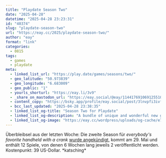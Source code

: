 ```yaml
---
title: "Playdate Season Two"
date: "2025-04-28"
datetime: "2025-04-28 23:23:31"
id: "40374"
slug: "playdate-season-two"
url: "https://eay.cc/2025/playdate-season-two/"
author: "eay"
format: "link"
categories:
  - 0815
tags:
  - games
  - playdate
meta:
  - linked_list_url: "https://play.date/games/seasons/two/"
  - geo_latitude: "50.973839"
  - geo_longitude: "6.683009"
  - geo_public: "1"
  - yourls_shorturl: "https://eay.li/3v9"
  - _share_on_mastodon_url: "https://eay.social/@eay/114417691069125510"
  - content_copy: "https://bsky.app/profile/eay.social/post/3lnvpfi3ivf2w"
  - bcc_last_updated: "2025-04-28 23:38:35"
  - linked_list_og-title: "Season Two for Playdate"
  - linked_list_og-description: "A bundle of unique and wonderful new games—discover them each week along with the rest of the Playdate community."
  - linked_list_og-image: "https://eay.cc/wordpress/uploads/og-cache/e7065bed91aad054313a69e795b4d62f.webp"
---
```


Überbleibsel aus der letzten Woche: Die zweite Season für _everybody's favorite handheld with a crank_ [wurde angekündigt](https://youtube.com/watch?v=H4faUwfDw5o), kommt am 29. Mai und enthält 12 Spiele, von denen 6 Wochen lang jeweils 2 veröffentlicht werden. Kostenpunkt: 39 US-Dollar. \*katsching\*
